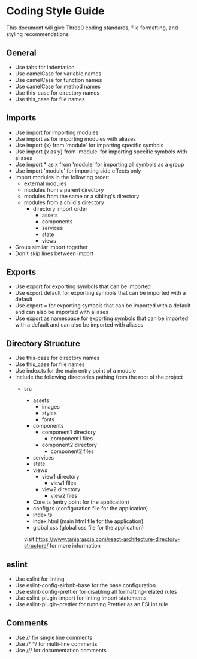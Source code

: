 Coding Style Guide
==================
This document will give Three0 coding standards, file formatting, and styling recommendations

## General
- Use tabs for indentation
- Use camelCase for variable names
- Use camelCase for function names
- Use camelCase for method names
- Use this-case for directory names
- Use this_case for file names

## Imports
- Use import for importing modules
- Use import as for importing modules with aliases
- Use import {x} from 'module' for importing specific symbols
- Use import {x as y} from 'module' for importing specific symbols with aliases
- Use import * as x from 'module' for importing all symbols as a group
- Use import 'module' for importing side effects only
- Import modules in the following order:
  - external modules
  - modules from a parent directory
  - modules from the same or a sibling's directory
  - modules from a child's directory
    - directory import order
      - assets
      - components
      - services
      - state
      - views
- Group similar import together
- Don't skip lines between import

## Exports
- Use export for exporting symbols that can be imported
- Use export default for exporting symbols that can be imported with a default
- Use export = for exporting symbols that can be imported with a default and can also be imported with aliases
- Use export as namespace for exporting symbols that can be imported with a default and can also be imported with aliases

## Directory Structure
- Use this-case for directory names
- Use this_case for file names
- Use index.ts for the main entry point of a module
- Include the following directories pathing from the root of the project
  - src
    - assets
      - images
      - styles
      - fonts
    - components
      - component1 directory
        - component1 files
      - component2 directory
        - component2 files
    - services
    - state
    - views
      - view1 directory
        - view1 files
      - view2 directory
        - view2 files
    - Core.ts (entry point for the application)
    - config.ts (configuration file for the application)
    - index.ts 
    - index.html (main html file for the application)
    - global.css (global css file for the application)

    visit https://www.taniarascia.com/react-architecture-directory-structure/ for more information
    
## eslint
- Use eslint for linting
- Use eslint-config-airbnb-base for the base configuration
- Use eslint-config-prettier for disabling all formatting-related rules
- Use eslint-plugin-import for linting import statements
- Use eslint-plugin-prettier for running Prettier as an ESLint rule

## Comments
- Use // for single line comments
- Use /* */ for multi-line comments
- Use /// for documentation comments
